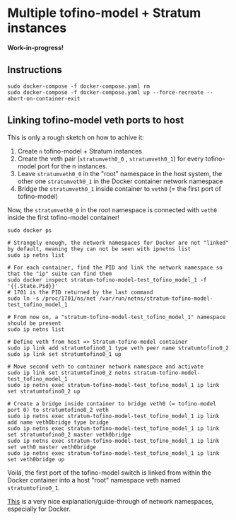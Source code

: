 # Multiple tofino-model + Stratum instances 

**Work-in-progress!**

## Instructions

```
sudo docker-compose -f docker-compose.yaml rm
sudo docker-compose -f docker-compose.yaml up --force-recreate --abort-on-container-exit
```

## Linking tofino-model veth ports to host

This is only a rough sketch on how to achive it:
1) Create `n` tofino-model + Stratum instances
1) Create the veth pair (`stratumveth0_0` , `stratumveth0_1`) for every tofino-model port for the n  instances.
1) Leave `stratumveth0_0` in the "root" namespace in the host system, the other one `stratumveth0_1` in the Docker container network namespace
1) Bridge the `stratumveth0_1` inside container to `veth0` (= the first port of tofino-model)

Now, the `stratumveth0_0` in the root namespace is connected with `veth0` inside the first tofino-model container!

```
sudo docker ps

# Strangely enough, the network namespaces for Docker are not "linked" by default, meaning they can not be seen with ipnetns list
sudo ip netns list

# For each container, find the PID and link the network namespace so that the "ip" suite can find them
sudo docker inspect stratum-tofino-model-test_tofino_model_1 -f '{{.State.Pid}}'
# 1701 is the PID returned by the last command
sudo ln -s /proc/1701/ns/net /var/run/netns/stratum-tofino-model-test_tofino_model_1

# From now on, a "stratum-tofino-model-test_tofino_model_1" namespace should be present
sudo ip netns list

# Define veth from host => Stratum-tofino-model container
sudo ip link add stratumtofino0_1 type veth peer name stratumtofino0_2
sudo ip link set stratumtofino0_1 up

# Move second veth to container network namespace and activate
sudo ip link set stratumtofino0_2 netns stratum-tofino-model-test_tofino_model_1
sudo ip netns exec stratum-tofino-model-test_tofino_model_1 ip link set stratumtofino0_2 up

# Create a bridge inside container to bridge veth0 (= tofino-model port 0) to stratumtofino0_2 veth
sudo ip netns exec stratum-tofino-model-test_tofino_model_1 ip link add name veth0bridge type bridge
sudo ip netns exec stratum-tofino-model-test_tofino_model_1 ip link set stratumtofino0_2 master veth0bridge
sudo ip netns exec stratum-tofino-model-test_tofino_model_1 ip link set veth0 master veth0bridge
sudo ip netns exec stratum-tofino-model-test_tofino_model_1 ip link set veth0bridge up
```

Voilá, the first port of the tofino-model switch is linked from within the Docker container into a host "root" namespace veth named `stratumtofino0_1`.

[This](https://dev.to/polarbit/how-docker-container-networking-works-mimic-it-using-linux-network-namespaces-9mj) is a very nice explanation/guide-through of network namespaces, especially for Docker.
